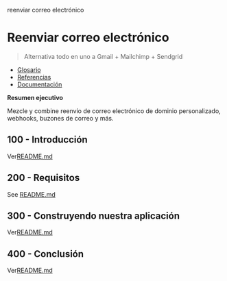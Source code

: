 reenviar correo electrónico

# Reenviar correo electrónico

> Alternativa todo en uno a Gmail + Mailchimp + Sendgrid

-   [Glosario](./GLOSSARY.md)
-   [Referencias](./REFERENCES.md)
-   [Documentación](./DOCUMENTATION.md)

**Resumen ejecutivo**

Mezcle y combine reenvío de correo electrónico de dominio personalizado, webhooks, buzones de correo y más.

## 100 - Introducción

Ver[README.md](./100/README.md)

## 200 - Requisitos

See [README.md](./200/README.md)

## 300 - Construyendo nuestra aplicación

Ver[README.md](./300/README.md)

## 400 - Conclusión

Ver[README.md](./400/README.md)
